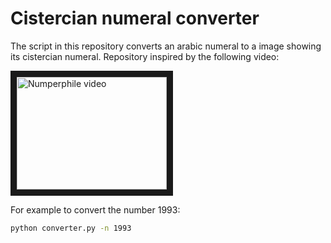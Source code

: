 # Cistercian numeral converter

The script in this repository converts an arabic numeral to a image showing its cistercian numeral. Repository inspired by the following video:

<a href="https://www.youtube.com/watch?v=9p55Qgt7Ciw&ab_channel=Numberphile
" target="_blank"><img src="http://img.youtube.com/vi/9p55Qgt7Ciw/0.jpg" 
alt="Numperphile video" width="240" height="180" border="10" /></a>


For example to convert the number 1993:
```bash
python converter.py -n 1993
```
